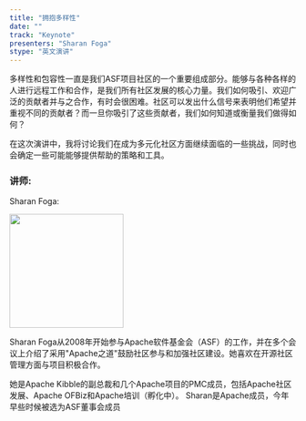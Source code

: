 ```yaml
---
title: "拥抱多样性"
date: ""
track: "Keynote"
presenters: "Sharan Foga"
stype: "英文演讲"
---
```

多样性和包容性一直是我们ASF项目社区的一个重要组成部分。能够与各种各样的人进行远程工作和合作，是我们所有社区发展的核心力量。我们如何吸引、欢迎广泛的贡献者并与之合作，有时会很困难。社区可以发出什么信号来表明他们希望并重视不同的贡献者？而一旦你吸引了这些贡献者，我们如何知道或衡量我们做得如何？


在这次演讲中，我将讨论我们在成为多元化社区方面继续面临的一些挑战，同时也会确定一些可能能够提供帮助的策略和工具。

### 讲师:
Sharan Foga:

<img src="images/speaker/Sharan-Foga.jpg" width="200"/>

Sharan Foga从2008年开始参与Apache软件基金会（ASF）的工作，并在多个会议上介绍了采用"Apache之道"鼓励社区参与和加强社区建设。她喜欢在开源社区管理方面与项目积极合作。

她是Apache Kibble的副总裁和几个Apache项目的PMC成员，包括Apache社区发展、Apache OFBiz和Apache培训（孵化中）。
Sharan是Apache成员，今年早些时候被选为ASF董事会成员
